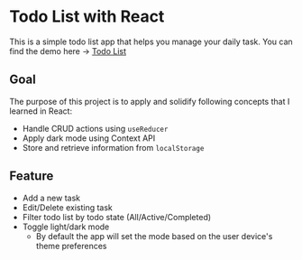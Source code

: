 # Todo List with React

This is a simple todo list app that helps you manage your daily task.
You can find the demo here -> [Todo List](https://main--wonderful-stroopwafel-5abf59.netlify.app/)

## Goal
The purpose of this project is to apply and solidify following concepts that I learned in React:
- Handle CRUD actions using `useReducer`
- Apply dark mode using Context API
- Store and retrieve information from `localStorage`

## Feature
- Add a new task
- Edit/Delete existing task
- Filter todo list by todo state (All/Active/Completed)
- Toggle light/dark mode
  - By default the app will set the mode based on the user device's theme preferences
